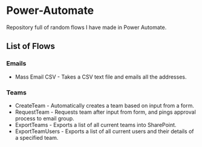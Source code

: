 # Power-Automate
Repository full of random flows I have made in Power Automate. 

## List of Flows
### Emails
  - Mass Email CSV - Takes a CSV text file and emails all the addresses.
  
### Teams
  - CreateTeam - Automatically creates a team based on input from a form.
  - RequestTeam - Requests team after input from form, and pings approval process to email group.
  - ExportTeams - Exports a list of all current teams into SharePoint.
  - ExportTeamUsers - Exports a list of all current users and their details of a specified team.
